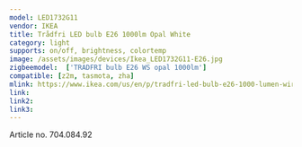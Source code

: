 ```yaml
---
model: LED1732G11
vendor: IKEA
title: Trådfri LED bulb E26 1000lm Opal White
category: light
supports: on/off, brightness, colortemp
image: /assets/images/devices/Ikea_LED1732G11-E26.jpg
zigbeemodel:  ['TRADFRI bulb E26 WS opal 1000lm']
compatible: [z2m, tasmota, zha]
mlink: https://www.ikea.com/us/en/p/tradfri-led-bulb-e26-1000-lumen-wireless-dimmable-white-spectrum-opal-70408492/
link: 
link2: 
link3: 
---
```

Article no. 704.084.92
